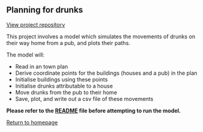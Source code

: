 ## Planning for drunks 

[View project repository](https://github.com/erica-kane/CPSA2)


This project involves a model which simulates the movements of drunks on their way home from a pub, and plots their paths. 

The model will: 

- Read in an town plan
- Derive coordinate points for the buildings (houses and a pub) in the plan
- Initialise buildings using these points
- Initialise drunks attributable to a house
- Move drunks from the pub to their home
- Save, plot, and write out a csv file of these movements 


**Please refer to the [README](https://github.com/erica-kane/CPSA2/blob/main/README.md) file before attempting to run the model.**


[Return to homepage](index.md)

